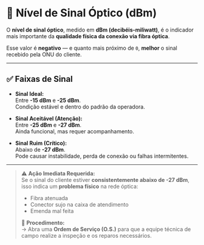 # 📶 Nível de Sinal Óptico (dBm)

O **nível de sinal óptico**, medido em **dBm (decibéis-miliwatt)**, é o indicador mais importante da **qualidade física da conexão via fibra óptica**.  

Esse valor é **negativo** — e quanto mais próximo de `0`, **melhor** o sinal recebido pela ONU do cliente.


---

## ✅ Faixas de Sinal

- **Sinal Ideal:**  
  Entre **-15 dBm** e **-25 dBm**.  
  Condição estável e dentro do padrão da operadora.

  
- **Sinal Aceitável (Atenção):**  
  Entre **-25 dBm** e **-27 dBm**.  
  Ainda funcional, mas requer acompanhamento.


- **Sinal Ruim (Crítico):**  
  Abaixo de **-27 dBm**.  
  Pode causar instabilidade, perda de conexão ou falhas intermitentes.


---

> ⚠️ **Ação Imediata Requerida:**  
> Se o sinal do cliente estiver **consistentemente abaixo de -27 dBm**, isso indica um **problema físico** na rede óptica:  
> - Fibra atenuada  
> - Conector sujo na caixa de atendimento  
> - Emenda mal feita  
>   
> 📌 **Procedimento:**  
> → Abra uma **Ordem de Serviço (O.S.)** para que a equipe técnica de campo realize a inspeção e os reparos necessários.

